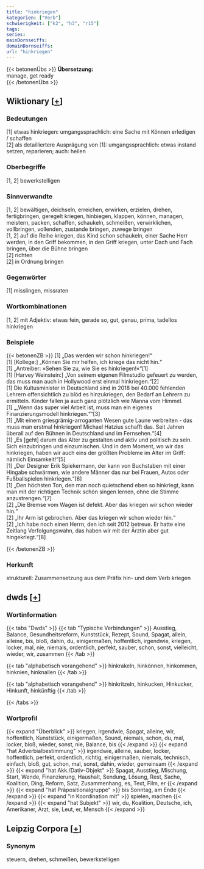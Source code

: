 ```yaml
---
title: "hinkriegen"
kategorien: ["Verb"]
schwierigkeit: ["k2", "h3", "r15"]
tags:
series:
mainDornseiffs:
domainDornseiffs:
url: "hinkriegen"
---
```


{{< betonenÜbs >}}
**Übersetzung:**  
manage, get ready  
{{< /betonenÜbs >}}

## Wiktionary [[+](https://de.wiktionary.org/wiki/hinkriegen)]

### Bedeutungen
[1] etwas hinkriegen: umgangssprachlich: eine Sache mit Können erledigen / schaffen  
[2] als detailliertere Ausprägung von [1]: umgangssprachlich: etwas instand setzen, reparieren; auch: heilen  

### Oberbegriffe
[1, 2] bewerkstelligen  

### Sinnverwandte
[1, 2] bewältigen, deichseln, erreichen, erwirken, erzielen, drehen, fertigbringen, geregelt kriegen, hinbiegen, klappen, können, managen, meistern, packen, schaffen, schaukeln, schmeißen, verwirklichen, vollbringen, vollenden, zustande bringen, zuwege bringen  
[1, 2] auf die Reihe kriegen, das Kind schon schaukeln, einer Sache Herr werden, in den Griff bekommen, in den Griff kriegen, unter Dach und Fach bringen, über die Bühne bringen  
[2] richten  
[2] in Ordnung bringen  

### Gegenwörter
[1] misslingen, missraten  

### Wortkombinationen
[1, 2] mit Adjektiv: etwas fein, gerade so, gut, genau, prima, tadellos hinkriegen  

### Beispiele
{{< betonenZB >}}
[1] „Das werden wir schon hinkriegen!“  
[1] [Kollege:] „Können Sie mir helfen, ich kriege das nicht hin.“  
[1] „Antreiber: »Sehen Sie zu, wie Sie es hinkriegen!«“[1]  
[1] [Harvey Weinstein:] „Von seinem eigenen Filmstudio gefeuert zu werden, das muss man auch in Hollywood erst einmal hinkriegen.“[2]  
[1] Die Kultusminister in Deutschland sind in 2018 bei 40.000 fehlenden Lehrern offensichtlich zu blöd es hinzukriegen, den Bedarf an Lehrern zu ermitteln. Kinder fallen ja auch ganz plötzlich wie Manna vom Himmel.  
[1] „„Wenn das super viel Arbeit ist, muss man ein eigenes Finanzierungsmodell hinkriegen.““[3]  
[1] „Mit einem griesgrämig-arroganten Wesen gute Laune verbreiten - das muss man erstmal hinkriegen! Michael Hatzius schafft das. Seit Jahren überall auf den Bühnen in Deutschland und im Fernsehen.“[4]  
[1] „Es [geht] darum das Alter zu gestalten und aktiv und politisch zu sein. Sich einzubringen und einzumischen.     Und in dem Moment, wo wir das hinkriegen, haben wir auch eins der größten Probleme im Alter im Griff: nämlich Einsamkeit!“[5]  
[1] „Der Designer Erik Spiekermann, der kann von Buchstaben mit einer Hingabe schwärmen, wie andere Männer das nur bei Frauen, Autos oder Fußballspielen hinkriegen.“[6]  
[1] „Den höchsten Ton, den man noch quietschend eben so hinkriegt, kann man mit der richtigen Technik schön singen lernen, ohne die Stimme anzustrengen.“[7]  
[2] „Die Bremse vom Wagen ist defekt. Aber das kriegen wir schon wieder hin.“  
[2] „Ihr Arm ist gebrochen. Aber das kriegen wir schon wieder hin.“  
[2] „Ich habe noch einen Herrn, den ich seit 2012 betreue. Er hatte eine Zeitlang Verfolgungswahn, das haben wir mit der Ärztin aber gut hingekriegt.“[8]  

{{< /betonenZB >}}
### Herkunft
strukturell: Zusammensetzung aus dem Präfix hin- und dem Verb kriegen  



## dwds [[+](https://www.dwds.de/wb/hinkriegen)]

### Wortinformation
{{< tabs "Dwds" >}}
{{< tab "Typische Verbindungen" >}}
Ausstieg, Balance, Gesundheitsreform, Kunststück, Rezept, Sound, Spagat, allein, alleine, bis, bloß, dahin, du, einigermaßen, hoffentlich, irgendwie, kriegen, locker, mal, nie, niemals, ordentlich, perfekt, sauber, schon, sonst, vielleicht, wieder, wir, zusammen
{{< /tab >}}

{{< tab "alphabetisch vorangehend" >}}
hinkrakeln, hinkönnen, hinkommen, hinknien, hinknallen
{{< /tab >}}

{{< tab "alphabetisch vorangehend" >}}
hinkritzeln, hinkucken, Hinkucker, Hinkunft, hinkünftig
{{< /tab >}}

{{< /tabs >}}

### Wortprofil
{{< expand "Überblick" >}} kriegen, irgendwie, Spagat, alleine, wir, hoffentlich, Kunststück, einigermaßen, Sound, niemals, schon, du, mal, locker, bloß, wieder, sonst, nie, Balance, bis {{< /expand >}}
{{< expand "hat Adverbialbestimmung" >}} irgendwie, alleine, sauber, locker, hoffentlich, perfekt, ordentlich, richtig, einigermaßen, niemals, technisch, einfach, bloß, gut, schon, mal, sonst, dahin, wieder, gemeinsam {{< /expand >}}
{{< expand "hat Akk./Dativ-Objekt" >}} Spagat, Ausstieg, Mischung, Start, Wende, Finanzierung, Haushalt, Sendung, Lösung, Rest, Sache, Koalition, Ding, Reform, Satz, Zusammenhang, es, Text, Film, er {{< /expand >}}
{{< expand "hat Präpositionalgruppe" >}} bis Sonntag, am Ende {{< /expand >}}
{{< expand "in Koordination mit" >}} spielen, machen {{< /expand >}}
{{< expand "hat Subjekt" >}} wir, du, Koalition, Deutsche, ich, Amerikaner, Arzt, sie, Leut, er, Mensch {{< /expand >}}

## Leipzig Corpora [[+](https://corpora.uni-leipzig.de/en/res?word=hinkriegen&corpusId=deu_newscrawl-public_2018)]


### Synonym
steuern, drehen, schmeißen, bewerkstelligen

